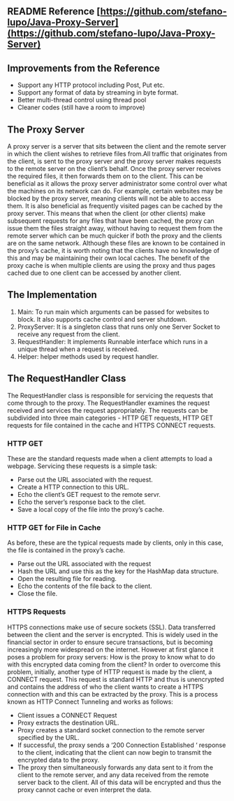 ## README Reference [https://github.com/stefano-lupo/Java-Proxy-Server](https://github.com/stefano-lupo/Java-Proxy-Server)

## Improvements from the Reference
- Support any HTTP protocol including Post, Put etc.
- Support any format of data by streaming in byte format.
- Better multi-thread control using thread pool
- Cleaner codes (still have a room to improve)

## The Proxy Server
A proxy server is a server that sits between the client and the remote server in which the client wishes to retrieve files from.All traffic that originates from the client, is sent to the proxy server and the proxy server makes requests to the remote server on the client’s behalf. Once the proxy server receives the required files, it then forwards them on to the client. This can be beneficial as it allows the proxy server administrator some control over what the machines on its network can do. For example, certain websites may be blocked by the proxy server, meaning clients will not be able to access them. It is also beneficial as frequently visited pages can be cached by the proxy server. This means that when the client (or other clients) make subsequent requests for any files that have been cached, the proxy can issue them the files straight away, without having to request them from the remote server which can be much quicker if both the proxy and the clients are on the same network. Although these files are known to be contained in the proxy’s cache, it is worth noting that the clients have no knowledge of this and may be maintaining their own local caches. The benefit of the proxy cache is when multiple clients are using the proxy and thus pages cached due to one client can be accessed by another client.

## The Implementation
1. Main: To run main which arguments can be passed for websites to block. It also supports cache control and server shutdown.
2. ProxyServer: It is a singleton class that runs only one Server Socket to receive any request from the client.
3. RequestHandler: It implements Runnable interface which runs in a unique thread when a request is received.
4. Helper: helper methods used by request handler.

## The RequestHandler Class
The RequestHandler class is responsible for servicing the requests that come through to the proxy. The RequestHandler examines the request received and services the request appropriately. The requests can be subdivided into three main categories - HTTP GET requests, HTTP GET requests for file contained in the cache and HTTPS CONNECT requests.

### HTTP GET
These are the standard requests made when a client attempts to load a webpage. Servicing these requests is a simple task:
- Parse out the URL associated with the request.
- Create a HTTP connection to this URL.
- Echo the client’s GET request to the remote servr.
- Echo the server’s response back to the cliet.
- Save a local copy of the file into the proxy’s cache.

### HTTP GET for File in Cache
As before, these are the typical requests made by clients, only in this case, the file is contained in the proxy’s cache.
- Parse out the URL associated with the request
- Hash the URL and use this as the key for the HashMap data structure.
- Open the resulting file for reading.
- Echo the contents of the file back to the client.
- Close the file.

### HTTPS Requests
HTTPS connections make use of secure sockets (SSL). Data transferred between the client and the server is encrypted. This is widely used in the financial sector in order to ensure secure transactions, but is becoming increasingly more widespread on the internet.
However at first glance it poses a problem for proxy servers: How is the proxy to know what to do with this encrypted data coming from the client?
In order to overcome this problem, initially, another type of HTTP request is made by the client, a CONNECT request. This request is standard HTTP and thus is unencrypted and contains the address of who the client wants to create a HTTPS connection with and this  can be extracted by the proxy. This is a process known as HTTP Connect Tunneling and works as follows:
- Client issues a CONNECT Request
- Proxy extracts the destination URL.
- Proxy creates a standard socket connection to the remote server specified by the URL.
- If successful, the proxy sends a ‘200 Connection Established ‘ response to the client, indicating that the client can now begin to transmit the encrypted data to the proxy.
- The proxy then simultaneously forwards any data sent to it from the client to the remote server, and any data received from the remote server back to the client.
All of this data will be encrypted and thus the proxy cannot cache or even interpret the data. 
